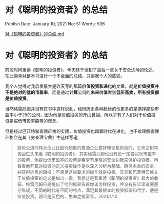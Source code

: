 # 对《聪明的投资者》的总结

Publish Date: January 10, 2021
No: 51
Words: 536

[对《聪明的投资者》的总结.md](%E5%AF%B9%E3%80%8A%E8%81%AA%E6%98%8E%E7%9A%84%E6%8A%95%E8%B5%84%E8%80%85%E3%80%8B%E7%9A%84%E6%80%BB%E7%BB%93%2086c6ec560e8f4e7cbe7a566ec8dd7b3b.md)

# 对《聪明的投资者》的总结

前段时间重读《聪明的投资者》，今天终于读到了最后一章关于安全边际的论述。在此简单对整本书进行一个不全面的总结，只谈我个人的感受。

我个人觉得对我启发最大是昨天写的那篇**价值投资和进化**的文章，就是**价值投资并不是绝对的低的市盈率**，而是通过**计算**公司的**未来价值**做到**低买高卖，所有投资都是价值投资**。

当然格雷厄姆并没有在书中这样说到，经历历史各种起伏的他更多的是选择那些市盈率小于25的公司，因为他是价值投资的开山鼻祖，所以才有了人们对于价值投资是买低市盈率股票的观念。

但是经过巴菲特和查理芒格的实践，价值投资也跟着时代在进化。也不难理解查理芒格会在其《穷查理宝典》中这样写道

> 股价公道的伟大企业比股价超低的普通企业要好理论是灰色的，生命之树常青回过头来看《聪明的投资者》，其实格雷厄姆也没有说一定要买低市盈率的股票，他提出低市盈率的股票是希望有足够的安全边际来保护投资者。再看看他开篇对投资的定义投资操作是以深入分析为基础，确保本金的安全，并获得适当的回报：不满足这些要求的操作就是投机。其实和巴菲特芒格关于价值投资的定义是如出一辙。我想这是我重读《聪明的投资者》最大的收获。格雷厄姆只是提出了他的框架告诉你该怎样投资，并没有告诉读者要墨守陈规，不同的时代有不同的特点，满足其最根本的投资框架和哲学，便是价值投资。理论是灰色的，生命之树常青。2021/1/10
>